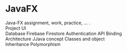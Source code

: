 # JavaFX

Java-FX assignment, work, practice, ... .     
Project
UI    
Database
Firebase
Firestore
Authentication
API     Binding  
Architecture
JJava concept
Classes and object  
Inheritance
Polymorphism

 
